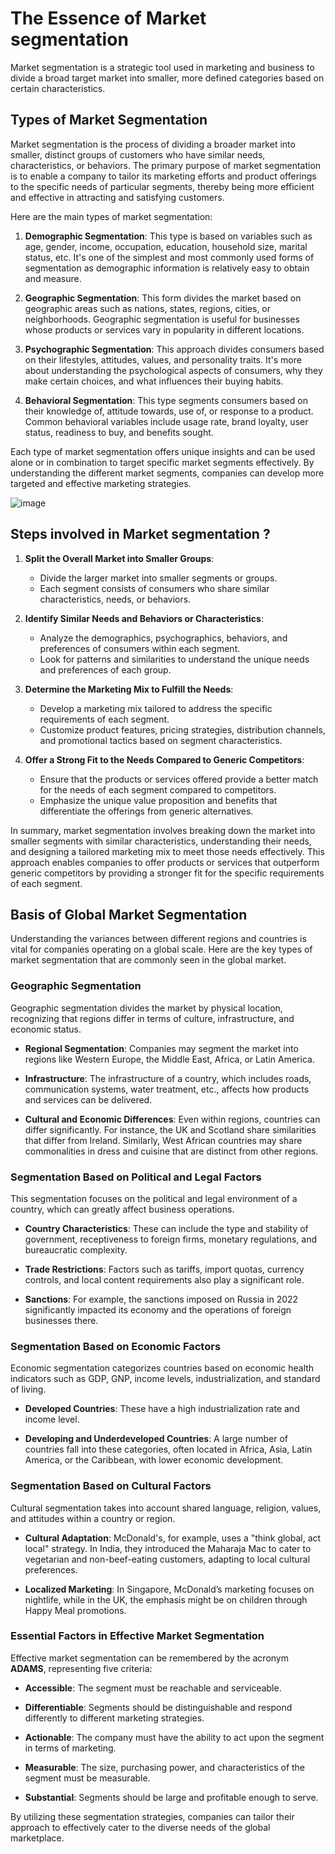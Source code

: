 # The Essence of Market segmentation
Market segmentation is a strategic tool used in marketing and business to divide a broad target market into smaller, more defined categories based on certain characteristics.

## Types of Market Segmentation

Market segmentation is the process of dividing a broader market into smaller, distinct groups of customers who have similar needs, characteristics, or behaviors. The primary purpose of market segmentation is to enable a company to tailor its marketing efforts and product offerings to the specific needs of particular segments, thereby being more efficient and effective in attracting and satisfying customers.

Here are the main types of market segmentation:

1. **Demographic Segmentation**: This type is based on variables such as age, gender, income, occupation, education, household size, marital status, etc. It's one of the simplest and most commonly used forms of segmentation as demographic information is relatively easy to obtain and measure.

2. **Geographic Segmentation**: This form divides the market based on geographic areas such as nations, states, regions, cities, or neighborhoods. Geographic segmentation is useful for businesses whose products or services vary in popularity in different locations.

3. **Psychographic Segmentation**: This approach divides consumers based on their lifestyles, attitudes, values, and personality traits. It's more about understanding the psychological aspects of consumers, why they make certain choices, and what influences their buying habits.

4. **Behavioral Segmentation**: This type segments consumers based on their knowledge of, attitude towards, use of, or response to a product. Common behavioral variables include usage rate, brand loyalty, user status, readiness to buy, and benefits sought.

Each type of market segmentation offers unique insights and can be used alone or in combination to target specific market segments effectively. By understanding the different market segments, companies can develop more targeted and effective marketing strategies.

![image](https://github.com/Collegehive/Notes/assets/159722383/98d1f7bd-371b-4bfa-b351-7a1bcfae28b9)

## Steps involved in  Market segmentation ?

1. **Split the Overall Market into Smaller Groups**:
   - Divide the larger market into smaller segments or groups.
   - Each segment consists of consumers who share similar characteristics, needs, or behaviors.

2. **Identify Similar Needs and Behaviors or Characteristics**:
   - Analyze the demographics, psychographics, behaviors, and preferences of consumers within each segment.
   - Look for patterns and similarities to understand the unique needs and preferences of each group.

3. **Determine the Marketing Mix to Fulfill the Needs**:
   - Develop a marketing mix tailored to address the specific requirements of each segment.
   - Customize product features, pricing strategies, distribution channels, and promotional tactics based on segment characteristics.

4. **Offer a Strong Fit to the Needs Compared to Generic Competitors**:
   - Ensure that the products or services offered provide a better match for the needs of each segment compared to competitors.
   - Emphasize the unique value proposition and benefits that differentiate the offerings from generic alternatives.

In summary, market segmentation involves breaking down the market into smaller segments with similar characteristics, understanding their needs, and designing a tailored marketing mix to meet those needs effectively. This approach enables companies to offer products or services that outperform generic competitors by providing a stronger fit for the specific requirements of each segment.


## Basis of Global Market Segmentation 

Understanding the variances between different regions and countries is vital for companies operating on a global scale. Here are the key types of market segmentation that are commonly seen in the global market.

### Geographic Segmentation

Geographic segmentation divides the market by physical location, recognizing that regions differ in terms of culture, infrastructure, and economic status.

- **Regional Segmentation**: Companies may segment the market into regions like Western Europe, the Middle East, Africa, or Latin America.
  
- **Infrastructure**: The infrastructure of a country, which includes roads, communication systems, water treatment, etc., affects how products and services can be delivered.

- **Cultural and Economic Differences**: Even within regions, countries can differ significantly. For instance, the UK and Scotland share similarities that differ from Ireland. Similarly, West African countries may share commonalities in dress and cuisine that are distinct from other regions.

### Segmentation Based on Political and Legal Factors

This segmentation focuses on the political and legal environment of a country, which can greatly affect business operations.

- **Country Characteristics**: These can include the type and stability of government, receptiveness to foreign firms, monetary regulations, and bureaucratic complexity.

- **Trade Restrictions**: Factors such as tariffs, import quotas, currency controls, and local content requirements also play a significant role.

- **Sanctions**: For example, the sanctions imposed on Russia in 2022 significantly impacted its economy and the operations of foreign businesses there.

### Segmentation Based on Economic Factors

Economic segmentation categorizes countries based on economic health indicators such as GDP, GNP, income levels, industrialization, and standard of living.

- **Developed Countries**: These have a high industrialization rate and income level.

- **Developing and Underdeveloped Countries**: A large number of countries fall into these categories, often located in Africa, Asia, Latin America, or the Caribbean, with lower economic development.

### Segmentation Based on Cultural Factors

Cultural segmentation takes into account shared language, religion, values, and attitudes within a country or region.

- **Cultural Adaptation**: McDonald's, for example, uses a "think global, act local" strategy. In India, they introduced the Maharaja Mac to cater to vegetarian and non-beef-eating customers, adapting to local cultural preferences.

- **Localized Marketing**: In Singapore, McDonald’s marketing focuses on nightlife, while in the UK, the emphasis might be on children through Happy Meal promotions.

### Essential Factors in Effective Market Segmentation

Effective market segmentation can be remembered by the acronym **ADAMS**, representing five criteria:

- **Accessible**: The segment must be reachable and serviceable.
  
- **Differentiable**: Segments should be distinguishable and respond differently to different marketing strategies.

- **Actionable**: The company must have the ability to act upon the segment in terms of marketing.

- **Measurable**: The size, purchasing power, and characteristics of the segment must be measurable.

- **Substantial**: Segments should be large and profitable enough to serve.

By utilizing these segmentation strategies, companies can tailor their approach to effectively cater to the diverse needs of the global marketplace.









